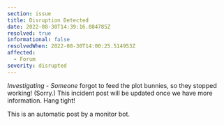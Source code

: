 ```yaml
---
section: issue
title: Disruption Detected
date: 2022-08-30T14:39:16.084785Z
resolved: true
informational: false
resolvedWhen: 2022-08-30T14:00:25.514953Z
affected:
  - Forum
severity: disrupted
---
```

*Investigating* - _Someone_ forgot to feed the plot bunnies, so they stopped working! (Sorry.) This incident post will be updated once we have more information. Hang tight!

This is an automatic post by a monitor bot.
        